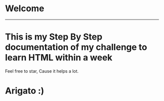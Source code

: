 # Welcome
---
<!-- . -->
# This is my Step By Step documentation of my challenge to learn HTML within a week
Feel free to star, Cause it helps a lot.
  
# Arigato :)
